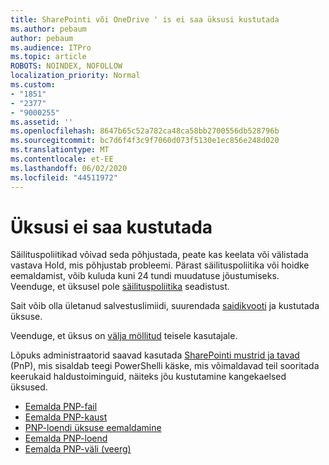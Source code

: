 ```yaml
---
title: SharePointi või OneDrive ' is ei saa üksusi kustutada
ms.author: pebaum
author: pebaum
ms.audience: ITPro
ms.topic: article
ROBOTS: NOINDEX, NOFOLLOW
localization_priority: Normal
ms.custom:
- "1851"
- "2377"
- "9000255"
ms.assetid: ''
ms.openlocfilehash: 8647b65c52a782ca48ca58bb2700556db528796b
ms.sourcegitcommit: bc7d6f4f3c9f7060d073f5130e1ec856e248d020
ms.translationtype: MT
ms.contentlocale: et-EE
ms.lasthandoff: 06/02/2020
ms.locfileid: "44511972"
---
```

# <a name="unable-to-delete-items"></a>Üksusi ei saa kustutada

Säilituspoliitikad võivad seda põhjustada, peate kas keelata või välistada vastava Hold, mis põhjustab probleemi. Pärast säilituspoliitika või hoidke eemaldamist, võib kuluda kuni 24 tundi muudatuse jõustumiseks. Veenduge, et üksusel pole [säilituspoliitika](https://docs.microsoft.com/microsoft-365/compliance/retention-policies) seadistust.

Sait võib olla ületanud salvestuslimiidi, suurendada [saidikvooti](https://docs.microsoft.com/powershell/module/sharepoint-online/set-sposite?view=sharepoint-ps) ja kustutada üksuse.

Veenduge, et üksus on [välja möllitud](https://support.office.com/article/check-out-check-in-or-discard-changes-to-files-in-a-library-7e2c12a9-a874-4393-9511-1378a700f6de) teisele kasutajale.

Lõpuks administraatorid saavad kasutada [SharePointi mustrid ja tavad](https://docs.microsoft.com/powershell/sharepoint/sharepoint-pnp/sharepoint-pnp-cmdlets?view=sharepoint-ps#installation) (PnP), mis sisaldab teegi PowerShelli käske, mis võimaldavad teil sooritada keerukaid haldustoiminguid, näiteks jõu kustutamine kangekaelsed üksused.
- [Eemalda PNP-fail](https://docs.microsoft.com/powershell/module/sharepoint-pnp/remove-pnpfile?view=sharepoint-ps)
- [Eemalda PNP-kaust](https://docs.microsoft.com/powershell/module/sharepoint-pnp/remove-pnpfolder?view=sharepoint-ps)
- [PNP-loendi üksuse eemaldamine](https://docs.microsoft.com/powershell/module/sharepoint-pnp/remove-pnplistitem?view=sharepoint-ps)
- [Eemalda PNP-loend](https://docs.microsoft.com/powershell/module/sharepoint-pnp/remove-pnplist?view=sharepoint-ps)
- [Eemalda PNP-väli (veerg)](https://docs.microsoft.com/powershell/module/sharepoint-pnp/remove-pnpfield?view=sharepoint-ps)